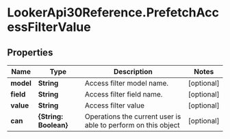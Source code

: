 # LookerApi30Reference.PrefetchAccessFilterValue

## Properties
Name | Type | Description | Notes
------------ | ------------- | ------------- | -------------
**model** | **String** | Access filter model name. | [optional] 
**field** | **String** | Access filter field name. | [optional] 
**value** | **String** | Access filter value | [optional] 
**can** | **{String: Boolean}** | Operations the current user is able to perform on this object | [optional] 


